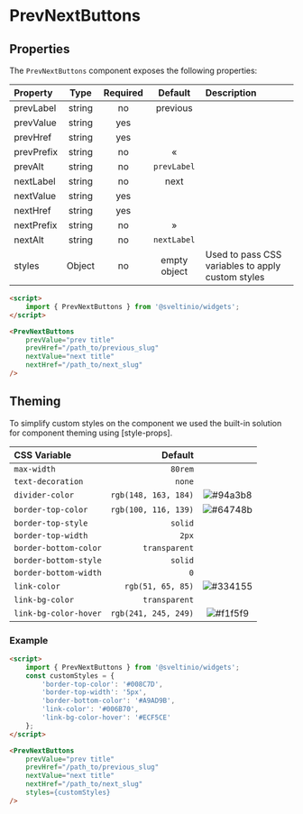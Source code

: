 # PrevNextButtons

## Properties

The `PrevNextButtons` component exposes the following properties:

| Property   | Type   | Required | Default      | Description |
| :--------- | :----: | :------: | :----------: | :---------- |
| prevLabel  | string |    no    |   previous   | |
| prevValue  | string |    yes   |              | |
| prevHref   | string |    yes   |              | |
| prevPrefix | string |    no    |    «         | |
| prevAlt    | string |    no    | `prevLabel`  | |
| nextLabel  | string |    no    |     next     | |
| nextValue  | string |    yes   |              | |
| nextHref   | string |    yes   |              | |
| nextPrefix | string |    no    |    »         | |
| nextAlt    | string |    no    | `nextLabel`  | |
| styles     | Object |    no    | empty object | Used to pass CSS variables to apply custom styles |

```html
<script>
    import { PrevNextButtons } from '@sveltinio/widgets';
</script>

<PrevNextButtons
    prevValue="prev title"
    prevHref="/path_to/previous_slug"
    nextValue="next title"
    nextHref="/path_to/next_slug"
/>
```

## Theming

To simplify custom styles on the component we used the built-in solution for component theming using [style-props].

| CSS Variable          | Default              |                                                              |
| :-------------------- | -------------------: | :----------------------------------------------------------: |
| `max-width`           | `80rem`              | |
| `text-decoration`     | `none`               | |
| `divider-color`       | `rgb(148, 163, 184)` | ![#94a3b8](https://via.placeholder.com/15/94a3b8/94a3b8.png) |
| `border-top-color`    | `rgb(100, 116, 139)` | ![#64748b](https://via.placeholder.com/15/64748b/64748b.png) |
| `border-top-style`    | `solid`              | |
| `border-top-width`    | `2px`                | |
| `border-bottom-color` | `transparent`        | |
| `border-bottom-style` | `solid`              | |
| `border-bottom-width` | `0`                  | |
| `link-color`          | `rgb(51, 65, 85)`    | ![#334155](https://via.placeholder.com/15/334155/334155.png) |
| `link-bg-color`       | `transparent`        | |
| `link-bg-color-hover` | `rgb(241, 245, 249)` | ![#f1f5f9](https://via.placeholder.com/15/f1f5f9/f1f5f9.png) |

### Example

```html
<script>
    import { PrevNextButtons } from '@sveltinio/widgets';
    const customStyles = {
        'border-top-color': '#008C7D',
        'border-top-width': '5px',
        'border-bottom-color': '#A9AD9B',
        'link-color': '#006B70',
        'link-bg-color-hover': '#ECF5CE'
    };
</script>

<PrevNextButtons
    prevValue="prev title"
    prevHref="/path_to/previous_slug"
    nextValue="next title"
    nextHref="/path_to/next_slug"
    styles={customStyles}
/>
```
